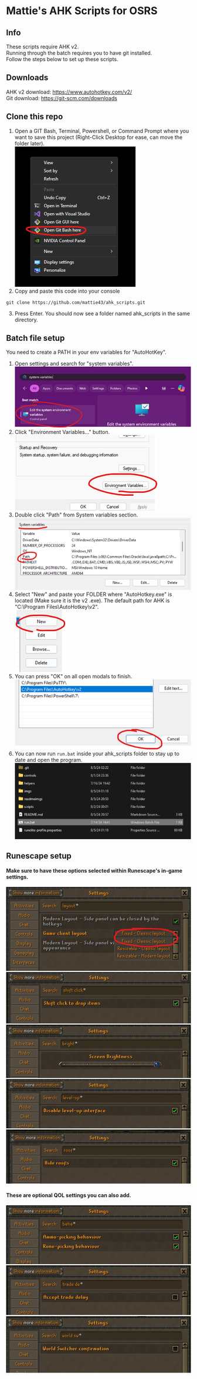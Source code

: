 # Mattie's AHK Scripts for OSRS

## Info
These scripts require AHK v2.  
Running through the batch requires you to have git installed.  
Follow the steps below to set up these scripts.

## Downloads
AHK v2 download: https://www.autohotkey.com/v2/  
Git download: https://git-scm.com/downloads

## Clone this repo
1. Open a GIT Bash, Terminal, Powershell, or Command Prompt where you want to save this project (Right-Click Desktop for ease, can move the folder later).  
![GIT Bash](./readmeimgs/git_bash.png)  
2. Copy and paste this code into your console  
```
git clone https://github.com/mattie43/ahk_scripts.git
```  
3. Press Enter. You should now see a folder named ahk_scripts in the same directory.

## Batch file setup
You need to create a PATH in your env variables for "AutoHotKey".

1. Open settings and search for "system variables".  
![System Variables](./readmeimgs/system_variables.png)
2. Click "Environment Variables..." button.  
![Env Variables Btn](./readmeimgs/env_variables_btn.png)
3. Double click "Path" from System variables section.  
![System Variables Path](./readmeimgs/system_variables_path.png)
4. Select "New" and paste your FOLDER where "AutoHotkey.exe" is located (Make sure it is the v2 .exe). The default path for AHK is "C:\Program Files\AutoHotkey\v2".  
![New Button](./readmeimgs/new_button.png)
5. You can press "OK" on all open modals to finish.  
![Finish Button](./readmeimgs/finish_button.png)
6. You can now run `run.bat` inside your ahk_scripts folder to stay up to date and open the program.  
![Run Batch](./readmeimgs/run_batch.png)

## Runescape setup
#### Make sure to have these options selected within Runescape's in-game settings.  
![Layout](./readmeimgs/layout.png)  
![Shift Drop](./readmeimgs/shift_drop.png)  
![Brightness](./readmeimgs/brightness.png)  
![Disable Level Up](./readmeimgs/disable_level_up.png)  
![Hide Roofs](./readmeimgs/hide_roofs.png)  
#### These are optional QOL settings you can also add.  
![Ammo Pickup](./readmeimgs/ammo_pickup.png)  
![Trade Delay](./readmeimgs/trade_delay.png)  
![World Switcher](./readmeimgs/world_switcher.png)
